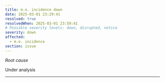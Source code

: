```yaml
---
title: m.e. incidence down
date: 2025-03-01 23:29:41
resolved: true
resolvedWhen: 2025-03-01 23:59:41
# Possible severity levels: down, disrupted, notice
severity: down
affected:
  - m.e. incidence
section: issue
---
```


*Root cause*

Under analysis

---


